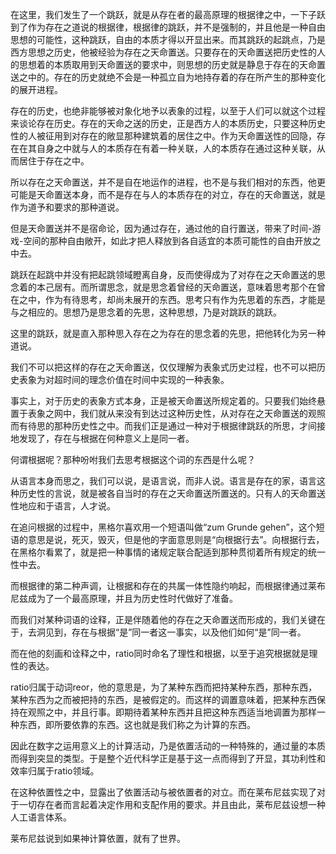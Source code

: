 <p data-pid="kuUkp2sV">在这里，我们发生了一个跳跃，就是从存在者的最高原理的根据律之中，一下子跃到了作为存在之道说的根据律，根据律的跳跃，并不是强制的，并且他是一种自由思想的可能性，这种跳跃，自由的本质才得以开显出来。而其跳跃的起跳点，乃是西方思想之历史，他被经验为存在之天命置送。只要存在的天命置送把历史性的人的思想着的本质取用到天命置送的要求中，则思想的历史就是静息于存在的天命置送之中的。存在的历史就绝不会是一种孤立自为地持存着的存在所产生的那种变化的展开进程。</p><p data-pid="GE17E3uQ">存在的历史，也绝非能够被对象化地予以表象的过程，以至于人们可以就这个过程来谈论存在历史。存在的天命之送的历史，正是西方人的本质历史，只要这种历史性的人被征用到对存在的敞显那种建筑着的居住之中。作为天命置送性的回隐，存在在其自身之中就与人的本质存在有着一种关联，人的本质存在通过这种关联，从而居住于存在之中。</p><p data-pid="hgS_SGT4">所以存在之天命置送，并不是自在地运作的进程，也不是与我们相对的东西，他更可能是天命置送本身，而不是存在与人的本质存在的对立，存在的天命置送，就是作为道予和要求的那种道说。</p><p data-pid="laGdNC1s">但是天命置送并不是宿命论，因为通过存在，通过他的自行置送，带来了时间-游戏-空间的那种自由敞开，如此才把人释放到各自适宜的本质可能性的自由开放之中去。</p><p data-pid="F8XrPPAY">跳跃在起跳中并没有把起跳领域瞪离自身，反而使得成为了对存在之天命置送的思念着的本己居有。而所谓思念，就是思念着曾经的天命置送，意味着思考那个在曾在之中，作为有待思考，却尚未展开的东西。思考只有作为先思着的东西，才能是与之相应的。思想乃是思念着的先思，这种思想，乃是对跳跃的跳跃。</p><p data-pid="pJiQDLxU">这里的跳跃，就是直入那种思入存在之为存在的思念着的先思，把他转化为另一种道说。</p><p data-pid="3CxSyxx0">我们不可以把这样的存在之天命置送，仅仅理解为表象式历史过程，也不可以把历史表象为对超时间的理念价值在时间中实现的一种表象。</p><p data-pid="VBoLeiGO">事实上，对于历史的表象方式本身，正是被天命置送所规定着的。只要我们始终悬置于表象之网中，我们就从来没有到达过这种历史性，从对存在之天命置送的观照而有待思的那种历史性之中。而我们正是通过一种对于根据律跳跃的所思，才间接地发现了，存在与根据在何种意义上是同一者。</p><p data-pid="sTE3mBxQ">何谓根据呢？那种吩咐我们去思考根据这个词的东西是什么呢？</p><p data-pid="iFRGYbD3">从语言本身而思之，我们可以说，是语言说，而非人说。语言是存在的家，语言这种历史性的言说，就是被各自当时的存在之天命置送所置送的。只有人的天命置送性地应和于语言，人才说。</p><p data-pid="7A-H6IIV">在追问根据的过程中，黑格尔喜欢用一个短语叫做“zum Grunde gehen”，这个短语的意思是说，死灭，毁灭，但是他的字面意思则是“向根据行去”。向根据行去，在黑格尔看累了，就是把一种事情的诸规定联合配适到那种贯彻着所有规定的统一性中去。</p><p data-pid="ElQVDJMy">而根据律的第二种声调，让根据和存在的共属一体性隐约响起，而根据律通过莱布尼兹成为了一个最高原理，并且为历史性时代做好了准备。</p><p data-pid="qmRvU3Wm">而我们对某种词语的诠释，正是伴随着他的存在之天命置送而形成的，我们关键在于，去洞见到，存在与根据“是”同一者这一事实，以及他们如何“是”同一者。</p><p data-pid="nq_JtO0I">而在他的刻画和诠释之中，ratio同时命名了理性和根据，以至于追究根据就是理性的表达。</p><p data-pid="koSWgyzQ">ratio归属于动词reor，他的意思是，为了某种东西而把持某种东西，那种东西，某种东西为之而被把持的东西，是被假定的。而这样的调置意味着，把某种东西保持在观照之中，并且行事。即期待着某种东西并且把这种东西适当地调置为那样一种东西，即所要依靠的东西。这也就是我们称之为计算的东西。</p><p data-pid="w7glKbhU">因此在数字之运用意义上的计算活动，乃是依置活动的一种特殊的，通过量的本质而得到突显的类型。于是整个近代科学正是基于这一点而得到了开显，其功利性和效率归属于ratio领域。</p><p data-pid="vabjoMbD">在这种依置性之中，显露出了依置活动与被依置者的对立。而在莱布尼兹实现了对于一切存在者而言起着决定作用和支配作用的要求。并且由此，莱布尼兹设想一种人工语言体系。</p><p data-pid="p1YDQUv9">莱布尼兹说到如果神计算依置，就有了世界。</p>